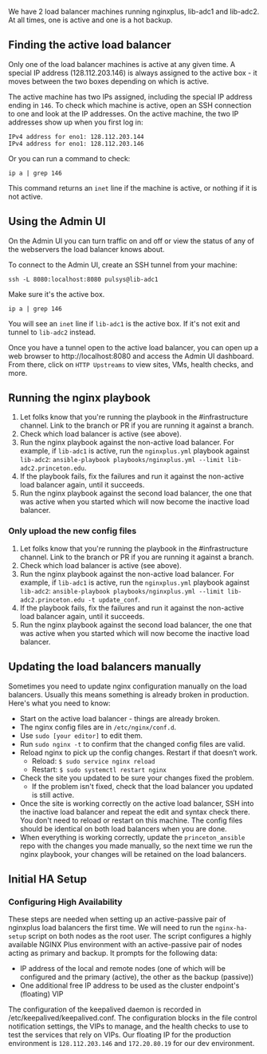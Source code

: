 We have 2 load balancer machines running nginxplus, lib-adc1 and lib-adc2. At all times, one is active and one is a hot backup.

## Finding the active load balancer

Only one of the load balancer machines is active at any given time. A special IP address (128.112.203.146) is always assigned to the active box - it moves between the two boxes depending on which is active.

The active machine has two IPs assigned, including the special IP address ending in `146`. To check which machine is active, open an SSH connection to one and look at the IP addresses. On the active machine, the two IP addresses show up when you first log in:

```
IPv4 address for eno1: 128.112.203.144
IPv4 address for eno1: 128.112.203.146
```

Or you can run a command to check:

```
ip a | grep 146
```

This command returns an `inet` line if the machine is active, or nothing if it is not active.

## Using the Admin UI

On the Admin UI you can turn traffic on and off or view the status of any of the webservers the load balancer knows about.

To connect to the Admin UI, create an SSH tunnel from your machine:
```
ssh -L 8080:localhost:8080 pulsys@lib-adc1
```

Make sure it's the active box.
```
ip a | grep 146
```

You will see an `inet` line if `lib-adc1` is the active box. If it's not exit and tunnel to `lib-adc2` instead.

Once you have a tunnel open to the active load balancer, you can open up a web browser to http://localhost:8080 and access the Admin UI dashboard. From there, click on `HTTP Upstreams` to view sites, VMs, health checks, and more.

## Running the nginx playbook

1. Let folks know that you're running the playbook in the #infrastructure channel. Link to the branch or PR if you are running it against a branch.
1. Check which load balancer is active (see above).
2. Run the nginx playbook against the non-active load balancer. For example, if `lib-adc1` is active, run the `nginxplus.yml` playbook against `lib-adc2`: `ansible-playbook playbooks/nginxplus.yml --limit lib-adc2.princeton.edu`.
3. If the playbook fails, fix the failures and run it against the non-active load balancer again, until it succeeds. 
4. Run the nginx playbook against the second load balancer, the one that was active when you started which will now become the inactive load balancer.

### Only upload the new config files
1. Let folks know that you're running the playbook in the #infrastructure channel. Link to the branch or PR if you are running it against a branch.
1. Check which load balancer is active (see above).
2. Run the nginx playbook against the non-active load balancer. For example, if `lib-adc1` is active, run the `nginxplus.yml` playbook against `lib-adc2`: `ansible-playbook playbooks/nginxplus.yml --limit lib-adc2.princeton.edu -t update_conf`.
3. If the playbook fails, fix the failures and run it against the non-active load balancer again, until it succeeds.
4. Run the nginx playbook against the second load balancer, the one that was active when you started which will now become the inactive load balancer.


## Updating the load balancers manually

Sometimes you need to update nginx configuration manually on the load balancers. Usually this means something is already broken in production. Here's what you need to know:

- Start on the active load balancer - things are already broken.
- The nginx config files are in `/etc/nginx/conf.d`.
- Use `sudo [your editor]` to edit them.
- Run `sudo nginx -t` to confirm that the changed config files are valid.
- Reload nginx to pick up the config changes. Restart if that doesn’t work.
  - Reload: `$ sudo service nginx reload`
  - Restart: `$ sudo systemctl restart nginx`
- Check the site you updated to be sure your changes fixed the problem.
  - If the problem isn't fixed, check that the load balancer you updated is still active.
- Once the site is working correctly on the active load balancer, SSH into the inactive load balancer and repeat the edit and syntax check there. You don't need to reload or restart on this machine. The config files should be identical on both load balancers when you are done.
- When everything is working correctly, update the `princeton_ansible` repo with the changes you made manually, so the next time we run the nginx playbook, your changes will be retained on the load balancers.

## Initial HA Setup

### Configuring High Availability 

These steps are needed when setting up an active-passive pair of nginxplus load balancers the first time. We will need to run the `nginx-ha-setup` script on both nodes as the root user. The script configures a highly available NGINX Plus environment with an active-passive pair of nodes acting as primary and backup. It prompts for the following data:

- IP address of the local and remote nodes (one of which will be configured and the primary (active), the other as the backup (passive))
- One additional free IP address to be used as the cluster endpoint's (floating) VIP

The configuration of the keepalived daemon is recorded in /etc/keepalived/keepalived.conf. The configuration blocks in the file control notification settings, the VIPs to manage, and the health checks to use to test the services that rely on VIPs. Our floating IP for the production environment is `128.112.203.146` and `172.20.80.19` for our dev environment.
